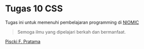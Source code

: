 # Tugas 10 CSS

Tugas ini untuk memenuhi pembelajaran programming di [NIOMIC](https://www.niomic.com/)

> Semoga ilmu yang dipelajari berkah dan bermanfaat.

[Piscki F. Pratama](https://www.linkedin.com/in/pisckipratama)
